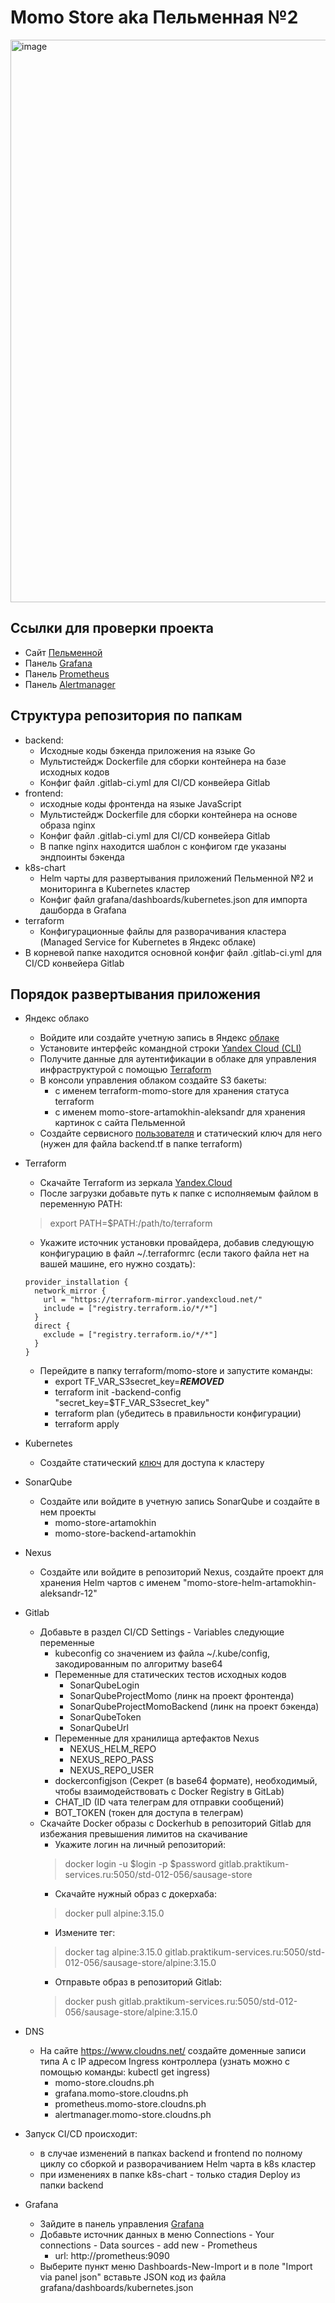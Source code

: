 # Momo Store aka Пельменная №2

<img width="900" alt="image" src="https://user-images.githubusercontent.com/9394918/167876466-2c530828-d658-4efe-9064-825626cc6db5.png">

## Ссылки для проверки проекта
- Сайт [Пельменной](https://momo-store.cloudns.ph/catalog)
- Панель [Grafana](https://grafana.momo-store.cloudns.ph/d/9rfE_dU4z/pel-mennaja?orgId=1&refresh=5s)
- Панель [Prometheus](https://prometheus.momo-store.cloudns.ph/targets?search=)
- Панель [Alertmanager](https://alertmanager.momo-store.cloudns.ph)

## Структура репозитория по папкам

- backend: 
  - Исходные коды бэкенда приложения на языке Go
  - Мультистейдж Dockerfile для сборки контейнера на базе исходных кодов
  - Конфиг файл .gitlab-ci.yml для CI/CD конвейера Gitlab
- frontend:
  - исходные коды фронтенда на языке JavaScript 
  - Мультистейдж Dockerfile для сборки контейнера на основе образа nginx
  - Конфиг файл .gitlab-ci.yml для CI/CD конвейера Gitlab
  - В папке nginx находится шаблон с конфигом где указаны эндпоинты бэкенда
- k8s-chart
  - Helm чарты для развертывания приложений Пельменной №2 и мониторинга в Kubernetes кластер 
  - Конфиг файл grafana/dashboards/kubernetes.json для импорта дашборда в Grafana
- terraform
  - Конфигурационные файлы для разворачивания кластера (Managed Service for Kubernetes в Яндекс облаке)
- В корневой папке находится основной конфиг файл .gitlab-ci.yml для CI/CD конвейера Gitlab


## Порядок развертывания приложения

- Яндекс облако
  - Войдите или создайте учетную запись в Яндекс [облаке](https://cloud.yandex.ru/)
  - Установите интерфейс командной строки [Yandex Cloud (CLI)](https://cloud.yandex.ru/docs/cli/quickstart#install)
  - Получите данные для аутентификации в облаке для управления инфраструктурой  с помощью [Terraform](https://cloud.yandex.ru/docs/tutorials/infrastructure-management/terraform-quickstart#get-credentials)
  - В консоли управления облаком создайте S3 бакеты:
    - с именем terraform-momo-store для хранения статуса terraform
    - с именем momo-store-artamokhin-aleksandr для хранения картинок с сайта Пельменной
  - Создайте сервисного [пользователя](https://cloud.yandex.ru/docs/iam/concepts/users/service-accounts) и статический ключ для него (нужен для файла backend.tf в папке terraform)
- Terraform
  - Скачайте Terraform из зеркала [Yandex.Cloud](https://hashicorp-releases.yandexcloud.net/terraform/)
  - После загрузки добавьте путь к папке с исполняемым файлом в переменную PATH:
  >export PATH=$PATH:/path/to/terraform
  - Укажите источник установки провайдера, добавив следующую конфигурацию в файл ~/.terraformrc (если такого файла нет на вашей машине, его нужно создать):
  ```hcl-terraform
  provider_installation {
    network_mirror {
      url = "https://terraform-mirror.yandexcloud.net/"
      include = ["registry.terraform.io/*/*"]
    }
    direct {
      exclude = ["registry.terraform.io/*/*"]
    }
  }
  ```
  - Перейдите в папку terraform/momo-store и запустите команды:
    - export TF_VAR_S3secret_key=***REMOVED***
    - terraform init -backend-config "secret_key=$TF_VAR_S3secret_key"
    - terraform plan (убедитесь в правильности конфигурации)
    - terraform apply
- Kubernetes
  - Создайте статический [ключ](https://cloud.yandex.ru/docs/managed-kubernetes/operations/connect/create-static-conf#prepare-cert) для доступа к кластеру
- SonarQube
  - Создайте или войдите в учетную запись SonarQube и создайте в нем проекты
    - momo-store-artamokhin
    - momo-store-backend-artamokhin
- Nexus
  - Создайте или войдите в репозиторий Nexus, создайте проект для хранения Helm чартов с именем "momo-store-helm-artamokhin-aleksandr-12"
- Gitlab
  - Добавьте в раздел CI/CD Settings - Variables следующие переменные
    - kubeconfig со значением из файла ~/.kube/config, закодированным по алгоритму base64
    - Переменные для статических тестов исходных кодов 
      - SonarQubeLogin
      - SonarQubeProjectMomo (линк на проект фронтенда)
      - SonarQubeProjectMomoBackend (линк на проект бэкенда)
      - SonarQubeToken
      - SonarQubeUrl
    - Переменные для хранилища артефактов Nexus
      - NEXUS_HELM_REPO
      - NEXUS_REPO_PASS
      - NEXUS_REPO_USER
    - dockerconfigjson (Секрет (в base64 формате), необходимый, чтобы взаимодействовать с Docker Registry в GitLab)
    - CHAT_ID (ID чата телеграм для отправки сообщений)
    - BOT_TOKEN (токен для доступа в телеграм)
  - Скачайте Docker образы с Dockerhub в репозиторий Gitlab для избежания превышения лимитов на скачивание
    - Укажите логин на личный репозиторий:
    > docker login -u $login -p $password gitlab.praktikum-services.ru:5050/std-012-056/sausage-store
    - Скачайте нужный  образ с докерхаба:
    > docker pull alpine:3.15.0 
    - Измените тег:
    >docker tag alpine:3.15.0 gitlab.praktikum-services.ru:5050/std-012-056/sausage-store/alpine:3.15.0
    - Отправьте образ в репозиторий Gitlab:
    >docker push gitlab.praktikum-services.ru:5050/std-012-056/sausage-store/alpine:3.15.0

- DNS
  - На сайте https://www.cloudns.net/ создайте доменные записи типа А с IP адресом Ingress контроллера (узнать можно с помощью команды: kubectl get ingress)
      - momo-store.cloudns.ph
      - grafana.momo-store.cloudns.ph
      - prometheus.momo-store.cloudns.ph
      - alertmanager.momo-store.cloudns.ph
- Запуск CI/CD происходит:
  - в случае изменений в папках backend и frontend по полному циклу со сборкой и разворачиванием Helm чарта в k8s кластер
  - при изменениях в папке k8s-chart - только стадия Deploy из папки backend
- Grafana
  - Зайдите в панель управления [Grafana](https://grafana.momo-store.cloudns.ph) 
  - Добавьте источник данных в меню Connections - Your connections - Data sources - add new - Prometheus
    - url: http://prometheus:9090
  - Выберите пункт меню Dashboards-New-Import и в поле "Import via panel json" вставьте JSON код из файла grafana/dashboards/kubernetes.json


